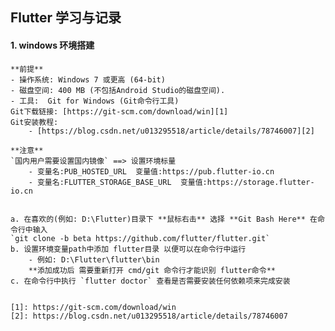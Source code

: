 ## Flutter 学习与记录
#### 1. windows 环境搭建
    **前提**
    - 操作系统: Windows 7 或更高 (64-bit)
    - 磁盘空间: 400 MB (不包括Android Studio的磁盘空间).
    - 工具:  Git for Windows (Git命令行工具)
    Git下载链接: [https://git-scm.com/download/win][1]
    Git安装教程:
        - [https://blog.csdn.net/u013295518/article/details/78746007][2]

    **注意**
    `国内用户需要设置国内镜像` ==> 设置环境标量
        - 变量名:PUB_HOSTED_URL  变量值:https://pub.flutter-io.cn
        - 变量名:FLUTTER_STORAGE_BASE_URL  变量值:https://storage.flutter-io.cn


    a. 在喜欢的(例如: D:\Flutter)目录下 **鼠标右击** 选择 **Git Bash Here** 在命令行中输入
    `git clone -b beta https://github.com/flutter/flutter.git`
    b. 设置环境变量path中添加 flutter目录 以便可以在命令行中运行
        - 例如: D:\Flutter\flutter\bin
        **添加成功后 需要重新打开 cmd/git 命令行才能识别 flutter命令**
    c. 在命令行中执行 `flutter doctor` 查看是否需要安装任何依赖项来完成安装


    [1]: https://git-scm.com/download/win
    [2]: https://blog.csdn.net/u013295518/article/details/78746007